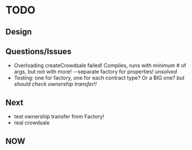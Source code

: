 # TODO

## Design

## Questions/Issues
- Overloading createCrowdsale failed! Compiles, runs with minimum # of args, but not with more! --separate factory for properties! *unsolved*
- Testing: one for factory, one for each contract type? Or a BIG one? *but should check ownership transfer!!*

## Next
- test ownership transfer from Factory!
- real crowdsale

## NOW
